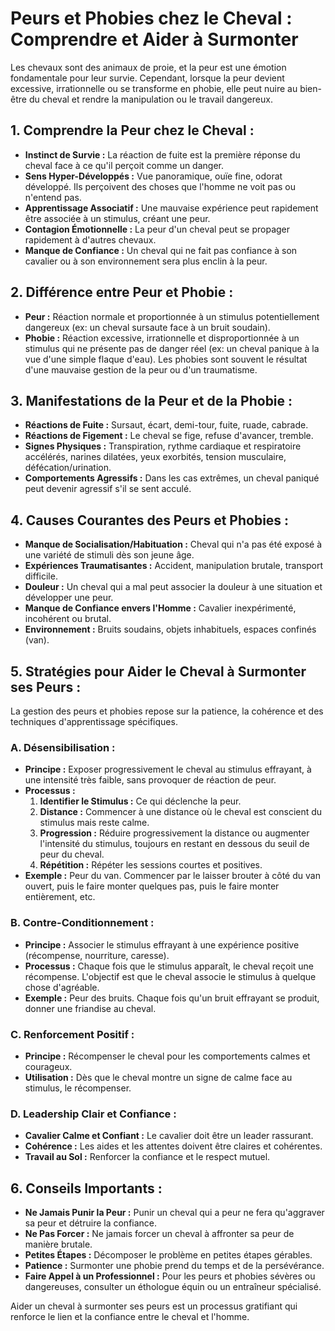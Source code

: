 # Peurs et Phobies chez le Cheval : Comprendre et Aider à Surmonter

Les chevaux sont des animaux de proie, et la peur est une émotion fondamentale pour leur survie. Cependant, lorsque la peur devient excessive, irrationnelle ou se transforme en phobie, elle peut nuire au bien-être du cheval et rendre la manipulation ou le travail dangereux.

## 1. Comprendre la Peur chez le Cheval :

*   **Instinct de Survie :** La réaction de fuite est la première réponse du cheval face à ce qu'il perçoit comme un danger.
*   **Sens Hyper-Développés :** Vue panoramique, ouïe fine, odorat développé. Ils perçoivent des choses que l'homme ne voit pas ou n'entend pas.
*   **Apprentissage Associatif :** Une mauvaise expérience peut rapidement être associée à un stimulus, créant une peur.
*   **Contagion Émotionnelle :** La peur d'un cheval peut se propager rapidement à d'autres chevaux.
*   **Manque de Confiance :** Un cheval qui ne fait pas confiance à son cavalier ou à son environnement sera plus enclin à la peur.

## 2. Différence entre Peur et Phobie :

*   **Peur :** Réaction normale et proportionnée à un stimulus potentiellement dangereux (ex: un cheval sursaute face à un bruit soudain).
*   **Phobie :** Réaction excessive, irrationnelle et disproportionnée à un stimulus qui ne présente pas de danger réel (ex: un cheval panique à la vue d'une simple flaque d'eau). Les phobies sont souvent le résultat d'une mauvaise gestion de la peur ou d'un traumatisme.

## 3. Manifestations de la Peur et de la Phobie :

*   **Réactions de Fuite :** Sursaut, écart, demi-tour, fuite, ruade, cabrade.
*   **Réactions de Figement :** Le cheval se fige, refuse d'avancer, tremble.
*   **Signes Physiques :** Transpiration, rythme cardiaque et respiratoire accélérés, narines dilatées, yeux exorbités, tension musculaire, défécation/urination.
*   **Comportements Agressifs :** Dans les cas extrêmes, un cheval paniqué peut devenir agressif s'il se sent acculé.

## 4. Causes Courantes des Peurs et Phobies :

*   **Manque de Socialisation/Habituation :** Cheval qui n'a pas été exposé à une variété de stimuli dès son jeune âge.
*   **Expériences Traumatisantes :** Accident, manipulation brutale, transport difficile.
*   **Douleur :** Un cheval qui a mal peut associer la douleur à une situation et développer une peur.
*   **Manque de Confiance envers l'Homme :** Cavalier inexpérimenté, incohérent ou brutal.
*   **Environnement :** Bruits soudains, objets inhabituels, espaces confinés (van).

## 5. Stratégies pour Aider le Cheval à Surmonter ses Peurs :

La gestion des peurs et phobies repose sur la patience, la cohérence et des techniques d'apprentissage spécifiques.

### A. Désensibilisation :

*   **Principe :** Exposer progressivement le cheval au stimulus effrayant, à une intensité très faible, sans provoquer de réaction de peur.
*   **Processus :**
    1.  **Identifier le Stimulus :** Ce qui déclenche la peur.
    2.  **Distance :** Commencer à une distance où le cheval est conscient du stimulus mais reste calme.
    3.  **Progression :** Réduire progressivement la distance ou augmenter l'intensité du stimulus, toujours en restant en dessous du seuil de peur du cheval.
    4.  **Répétition :** Répéter les sessions courtes et positives.
*   **Exemple :** Peur du van. Commencer par le laisser brouter à côté du van ouvert, puis le faire monter quelques pas, puis le faire monter entièrement, etc.

### B. Contre-Conditionnement :

*   **Principe :** Associer le stimulus effrayant à une expérience positive (récompense, nourriture, caresse).
*   **Processus :** Chaque fois que le stimulus apparaît, le cheval reçoit une récompense. L'objectif est que le cheval associe le stimulus à quelque chose d'agréable.
*   **Exemple :** Peur des bruits. Chaque fois qu'un bruit effrayant se produit, donner une friandise au cheval.

### C. Renforcement Positif :

*   **Principe :** Récompenser le cheval pour les comportements calmes et courageux.
*   **Utilisation :** Dès que le cheval montre un signe de calme face au stimulus, le récompenser.

### D. Leadership Clair et Confiance :

*   **Cavalier Calme et Confiant :** Le cavalier doit être un leader rassurant.
*   **Cohérence :** Les aides et les attentes doivent être claires et cohérentes.
*   **Travail au Sol :** Renforcer la confiance et le respect mutuel.

## 6. Conseils Importants :

*   **Ne Jamais Punir la Peur :** Punir un cheval qui a peur ne fera qu'aggraver sa peur et détruire la confiance.
*   **Ne Pas Forcer :** Ne jamais forcer un cheval à affronter sa peur de manière brutale.
*   **Petites Étapes :** Décomposer le problème en petites étapes gérables.
*   **Patience :** Surmonter une phobie prend du temps et de la persévérance.
*   **Faire Appel à un Professionnel :** Pour les peurs et phobies sévères ou dangereuses, consulter un éthologue équin ou un entraîneur spécialisé.

Aider un cheval à surmonter ses peurs est un processus gratifiant qui renforce le lien et la confiance entre le cheval et l'homme.

